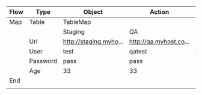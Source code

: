 
| Flow | Type     | Object                 | Action                 | ParamName          | ParamType | ParamValue |
| ---- | -------- | ---------------------- | ---------------------- | ------------------ | --------- | ---------- |
| Map  | Table    | TableMap               |                        |                    |           |            |
|      |          | Staging                | QA                     | Prod               |           |            |
|      | Url      | http://staging.myho... | http://qa.myhost.co... | http://myhost.com/ |           |            |
|      | User     | test                   | qatest                 | john               |           |            |
|      | Password | pass                   | pass                   | QAasd*&8983        |           |            |
|      | Age      | 33                     | 33                     | 33                 |           |            |
| End  |          |                        |                        |                    |           |            |
|      |          |                        |                        |                    |           |            |
